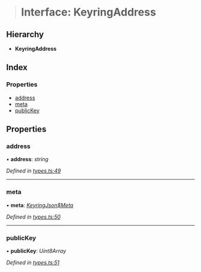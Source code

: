 > # Interface: KeyringAddress

## Hierarchy

* **KeyringAddress**

## Index

### Properties

* [address](_types_.keyringaddress.md#address)
* [meta](_types_.keyringaddress.md#meta)
* [publicKey](_types_.keyringaddress.md#publickey)

## Properties

###  address

• **address**: *string*

*Defined in [types.ts:49](https://github.com/polkadot-js/ui/blob/eb4035e/packages/ui-keyring/src/types.ts#L49)*

___

###  meta

• **meta**: *[KeyringJson$Meta](_types_.keyringjson_meta.md)*

*Defined in [types.ts:50](https://github.com/polkadot-js/ui/blob/eb4035e/packages/ui-keyring/src/types.ts#L50)*

___

###  publicKey

• **publicKey**: *Uint8Array*

*Defined in [types.ts:51](https://github.com/polkadot-js/ui/blob/eb4035e/packages/ui-keyring/src/types.ts#L51)*